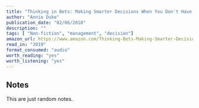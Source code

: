 ```yaml
---
title: "Thinking in Bets: Making Smarter Decisions When You Don't Have All the Facts"
author: "Annie Duke"
publication_date: "02/06/2018"
description: ""
tags: [ "Non-fiction", "management", "decision"]
amazon_url: https://www.amazon.com/Thinking-Bets-Making-Smarter-Decisions/dp/0735216355/
read_in: "2019"
format_consumed: "audio"
worth_reading: "yes"
worth_listening: "yes" 
---
```


## Notes

This are just random notes.